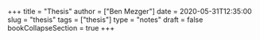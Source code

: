 +++
title = "Thesis"
author = ["Ben Mezger"]
date = 2020-05-31T12:35:00
slug = "thesis"
tags = ["thesis"]
type = "notes"
draft = false
bookCollapseSection = true
+++
